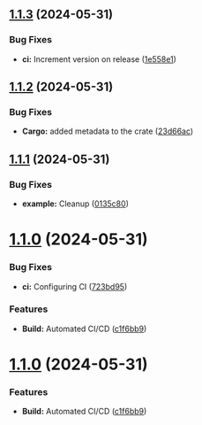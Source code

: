## [1.1.3](https://github.com/Famcache/famcache-rs/compare/v1.1.2...v1.1.3) (2024-05-31)


### Bug Fixes

* **ci:** Increment version on release ([1e558e1](https://github.com/Famcache/famcache-rs/commit/1e558e1eedb0409177af295da23c89abebcfb813))

## [1.1.2](https://github.com/Famcache/famcache-rs/compare/v1.1.1...v1.1.2) (2024-05-31)


### Bug Fixes

* **Cargo:** added metadata to the crate ([23d66ac](https://github.com/Famcache/famcache-rs/commit/23d66acd95ae159cd6821b1583b38d51c6665049))

## [1.1.1](https://github.com/Famcache/famcache-rs/compare/v1.1.0...v1.1.1) (2024-05-31)


### Bug Fixes

* **example:** Cleanup ([0135c80](https://github.com/Famcache/famcache-rs/commit/0135c807b263f4ed59b757344a287f0369a3aefe))

# [1.1.0](https://github.com/Famcache/famcache-rs/compare/v1.0.0...v1.1.0) (2024-05-31)


### Bug Fixes

* **ci:** Configuring CI ([723bd95](https://github.com/Famcache/famcache-rs/commit/723bd954231d87280122a0cacde84803738d90a6))


### Features

* **Build:** Automated CI/CD ([c1f6bb9](https://github.com/Famcache/famcache-rs/commit/c1f6bb97aa257432c6d359cb8bf4778512ee6dc4))

# [1.1.0](https://github.com/Famcache/famcache-rs/compare/v1.0.0...v1.1.0) (2024-05-31)


### Features

* **Build:** Automated CI/CD ([c1f6bb9](https://github.com/Famcache/famcache-rs/commit/c1f6bb97aa257432c6d359cb8bf4778512ee6dc4))
